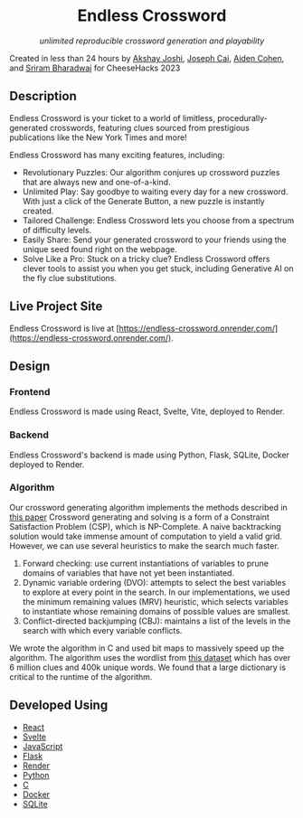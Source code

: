 <div align="center">
  
# Endless Crossword
_unlimited reproducible crossword generation and playability_

</div>

Created in less than 24 hours by [Akshay Joshi](https://github.com/akjoshi2), [Joseph Cai](https://github.com/jcai0791), [Aiden Cohen](https://github.com/aidencohen31), and [Sriram Bharadwaj](https://github.com/srirambh) for CheeseHacks 2023

## Description

Endless Crossword is your ticket to a world of limitless, procedurally-generated crosswords, featuring clues sourced from prestigious publications like the New York Times and more!

Endless Crossword has many exciting features, including:
+ Revolutionary Puzzles: Our algorithm conjures up crossword puzzles that are always new and one-of-a-kind.
+ Unlimited Play: Say goodbye to waiting every day for a new crossword. With just a click of the Generate Button, a new puzzle is instantly created. 
+ Tailored Challenge: Endless Crossword lets you choose from a spectrum of difficulty levels. 
+ Easily Share: Send your generated crossword to your friends using the unique seed found right on the webpage.
+ Solve Like a Pro: Stuck on a tricky clue? Endless Crossword offers clever tools to assist you when you get stuck, including Generative AI on the fly clue substitutions.

## Live Project Site

Endless Crossword is live at [https://endless-crossword.onrender.com/](https://endless-crossword.onrender.com/). 

## Design
### Frontend
Endless Crossword is made using React, Svelte, Vite, deployed to Render.

### Backend
Endless Crossword's backend is made using Python, Flask, SQLite, Docker deployed to Render.

### Algorithm

Our crossword generating algorithm implements the methods described in [this paper](https://web.stanford.edu/~jduchi/projects/crossword_writeup.pdf)
Crossword generating and solving is a form of a Constraint Satisfaction Problem (CSP), which is NP-Complete. A naive backtracking solution would take immense amount of computation to yield a valid grid. However, we can use several heuristics to make the search much faster.

1. Forward checking: use current instantiations of variables to prune domains of variables that have not yet been instantiated.
2. Dynamic variable ordering (DVO): attempts to select the best variables to explore at every point in the search. In our implementations, we used the minimum remaining values (MRV) heuristic, which selects variables to instantiate whose remaining domains of possible values are smallest. 
3. Conflict-directed backjumping (CBJ): maintains a list of the levels in the search with which every variable conflicts.

We wrote the algorithm in C and used bit maps to massively speed up the algorithm. The algorithm uses the wordlist from [this dataset](https://huggingface.co/datasets/albertxu/CrosswordQA) which has over 6 million clues and 400k unique words. We found that a large dictionary is critical to the runtime of the algorithm.

## Developed Using
- [React](https://reactjs.org/)
- [Svelte](https://svelte.dev/)
- [JavaScript](https://www.javascript.com)
- [Flask](https://flask.palletsprojects.com/en/2.0.x/)
- [Render](https://render.com/)
- [Python](https://www.python.org)
- [C](https://www.cprogramming.com/)
- [Docker](https://www.docker.com/)
- [SQLite](https://www.sqlite.org/index.html)

